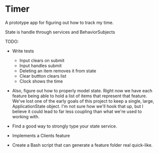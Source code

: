 # Timer

A prototype app for figuring out how to track my time.

State is handle through services and BehaviorSubjects

TODO:
- Write tests
  - Input clears on submit
  - Input handles submit
  - Deleting an item removes it from state
  - Clear buttton clears list
  - Clock shows the time

- Also, figure out how to properly model state. Right now we have each feature being able to hold a list of items that represent that feature. We've lost one of the early goals of this project to keep a single, large, ApplicationState object. I'm not sure how we'll hook that up, but I believe it could lead to far less coupling than what we're used to working with.

- Find a good way to strongly type your state service.

- Implements a Clients feature

- Create a Bash script that can generate a feature folder real quick-like.
